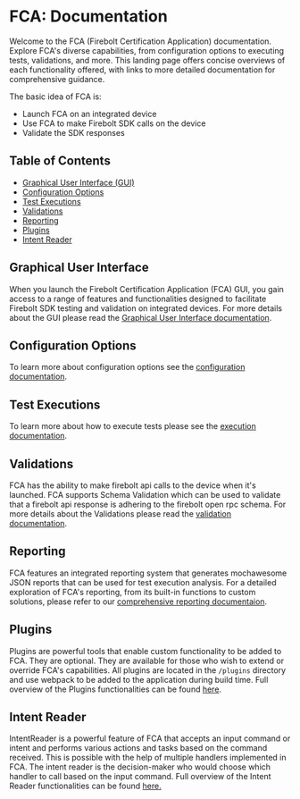 # FCA: Documentation

Welcome to the FCA (Firebolt Certification Application) documentation. Explore FCA's diverse capabilities, from configuration options to executing tests, validations, and more. This landing page offers concise overviews of each functionality offered, with links to more detailed documentation for comprehensive guidance.

The basic idea of FCA is:

- Launch FCA on an integrated device
- Use FCA to make Firebolt SDK calls on the device
- Validate the SDK responses

## Table of Contents

- [Graphical User Interface (GUI)](#graphical-user-interface)
- [Configuration Options](#configuration-options)
- [Test Executions](#test-executions)
- [Validations](#validations)
- [Reporting](#reporting)
- [Plugins](#plugins)
- [Intent Reader](#intent-reader)

## Graphical User Interface

When you launch the Firebolt Certification Application (FCA) GUI, you gain access to a range of features and functionalities designed to facilitate Firebolt SDK testing and validation on integrated devices. For more details about the GUI please read the [Graphical User Interface documentation](GUI.md).

## Configuration Options

To learn more about configuration options see the [configuration documentation](./Configurations.md).

## Test Executions

To learn more about how to execute tests please see the [execution documentation](./Execution.md).

## Validations

FCA has the ability to make firebolt api calls to the device when it's launched. FCA supports Schema Validation which can be used to validate that a firebolt api response is adhering to the firebolt open rpc schema. For more details about the Validations please read the [validation documentation](./Validations.md).

## Reporting

FCA features an integrated reporting system that generates mochawesome JSON reports that can be used for test execution analysis. For a detailed exploration of FCA's reporting, from its built-in functions to custom solutions, please refer to our [comprehensive reporting documentaion](./Reporting.md).

## Plugins

Plugins are powerful tools that enable custom functionality to be added to FCA. They are optional. They are available for those who wish to extend or override FCA's capabilities. All plugins are located in the `/plugins` directory and use webpack to be added to the application during build time. Full overview of the Plugins functionalities can be found [here](plugins/Plugins.md).

## Intent Reader
IntentReader is a powerful feature of FCA that accepts an input command or intent and performs various actions and tasks based on the command received. This is possible with the help of multiple handlers implemented in FCA. The intent reader is the decision-maker who would choose which handler to call based on the input command. Full overview of the Intent Reader functionalities can be found [here.](./IntentReader.md)

